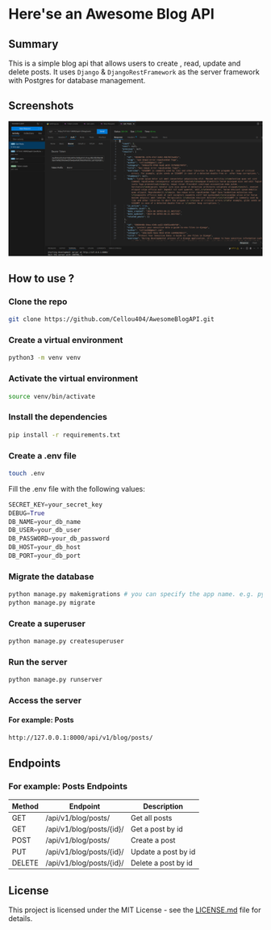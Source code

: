 # Here'se an Awesome Blog API

## Summary

This is a simple blog api that allows users to create , read, update and delete posts. It uses `Django` & `DjangoRestFramework` as the server framework with Postgres for database management.

## Screenshots

![Screenshot](./docs/img/API_Screenshot_from_thunder_client.png)

## How to use ?

### Clone the repo

```bash
git clone https://github.com/Cellou404/AwesomeBlogAPI.git
```

### Create a virtual environment

```bash
python3 -m venv venv
```

### Activate the virtual environment

```bash
source venv/bin/activate
```

### Install the dependencies

```bash
pip install -r requirements.txt
```

### Create a .env file

```bash
touch .env
```

Fill the .env file with the following values:

```python
SECRET_KEY=your_secret_key
DEBUG=True
DB_NAME=your_db_name
DB_USER=your_db_user
DB_PASSWORD=your_db_password
DB_HOST=your_db_host
DB_PORT=your_db_port
```

### Migrate the database

```bash
python manage.py makemigrations # you can specify the app name. e.g. python manage.py makemigrations blog
python manage.py migrate
```

### Create a superuser

```bash
python manage.py createsuperuser
```

### Run the server

```bash
python manage.py runserver
```

### Access the server

#### For example: Posts

```bash
http://127.0.0.1:8000/api/v1/blog/posts/
```

## Endpoints

### For example: Posts Endpoints

| Method | Endpoint | Description |
| --- | --- | --- |
| GET | /api/v1/blog/posts/ | Get all posts |
| GET | /api/v1/blog/posts/{id}/ | Get a post by id |
| POST | /api/v1/blog/posts/ | Create a post |
| PUT | /api/v1/blog/posts/{id}/ | Update a post by id |
| DELETE | /api/v1/blog/posts/{id}/ | Delete a post by id |

## License

This project is licensed under the MIT License - see the [LICENSE.md](LICENSE.md) file for details.
